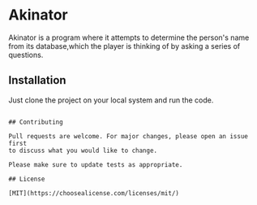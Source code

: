# Akinator

Akinator is a program where it attempts to determine the person's name from its database,which the player is thinking of by asking a series of questions.

## Installation

Just clone the project on your local system and run the code. 


```

## Contributing

Pull requests are welcome. For major changes, please open an issue first
to discuss what you would like to change.

Please make sure to update tests as appropriate.

## License

[MIT](https://choosealicense.com/licenses/mit/)
